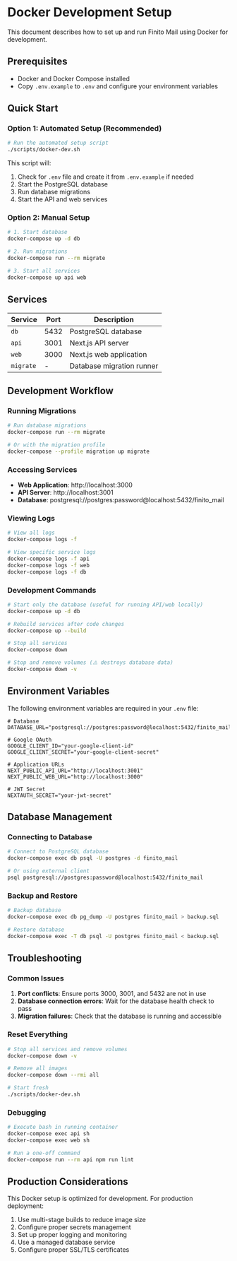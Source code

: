 # Docker Development Setup

This document describes how to set up and run Finito Mail using Docker for development.

## Prerequisites

- Docker and Docker Compose installed
- Copy `.env.example` to `.env` and configure your environment variables

## Quick Start

### Option 1: Automated Setup (Recommended)

```bash
# Run the automated setup script
./scripts/docker-dev.sh
```

This script will:
1. Check for `.env` file and create it from `.env.example` if needed
2. Start the PostgreSQL database
3. Run database migrations
4. Start the API and web services

### Option 2: Manual Setup

```bash
# 1. Start database
docker-compose up -d db

# 2. Run migrations
docker-compose run --rm migrate

# 3. Start all services
docker-compose up api web
```

## Services

| Service | Port | Description |
|---------|------|-------------|
| `db` | 5432 | PostgreSQL database |
| `api` | 3001 | Next.js API server |
| `web` | 3000 | Next.js web application |
| `migrate` | - | Database migration runner |

## Development Workflow

### Running Migrations

```bash
# Run database migrations
docker-compose run --rm migrate

# Or with the migration profile
docker-compose --profile migration up migrate
```

### Accessing Services

- **Web Application**: http://localhost:3000
- **API Server**: http://localhost:3001
- **Database**: postgresql://postgres:password@localhost:5432/finito_mail

### Viewing Logs

```bash
# View all logs
docker-compose logs -f

# View specific service logs
docker-compose logs -f api
docker-compose logs -f web
docker-compose logs -f db
```

### Development Commands

```bash
# Start only the database (useful for running API/web locally)
docker-compose up -d db

# Rebuild services after code changes
docker-compose up --build

# Stop all services
docker-compose down

# Stop and remove volumes (⚠️ destroys database data)
docker-compose down -v
```

## Environment Variables

The following environment variables are required in your `.env` file:

```env
# Database
DATABASE_URL="postgresql://postgres:password@localhost:5432/finito_mail"

# Google OAuth
GOOGLE_CLIENT_ID="your-google-client-id"
GOOGLE_CLIENT_SECRET="your-google-client-secret"

# Application URLs
NEXT_PUBLIC_API_URL="http://localhost:3001"
NEXT_PUBLIC_WEB_URL="http://localhost:3000"

# JWT Secret
NEXTAUTH_SECRET="your-jwt-secret"
```

## Database Management

### Connecting to Database

```bash
# Connect to PostgreSQL database
docker-compose exec db psql -U postgres -d finito_mail

# Or using external client
psql postgresql://postgres:password@localhost:5432/finito_mail
```

### Backup and Restore

```bash
# Backup database
docker-compose exec db pg_dump -U postgres finito_mail > backup.sql

# Restore database
docker-compose exec -T db psql -U postgres finito_mail < backup.sql
```

## Troubleshooting

### Common Issues

1. **Port conflicts**: Ensure ports 3000, 3001, and 5432 are not in use
2. **Database connection errors**: Wait for the database health check to pass
3. **Migration failures**: Check that the database is running and accessible

### Reset Everything

```bash
# Stop all services and remove volumes
docker-compose down -v

# Remove all images
docker-compose down --rmi all

# Start fresh
./scripts/docker-dev.sh
```

### Debugging

```bash
# Execute bash in running container
docker-compose exec api sh
docker-compose exec web sh

# Run a one-off command
docker-compose run --rm api npm run lint
```

## Production Considerations

This Docker setup is optimized for development. For production deployment:

1. Use multi-stage builds to reduce image size
2. Configure proper secrets management
3. Set up proper logging and monitoring
4. Use a managed database service
5. Configure proper SSL/TLS certificates